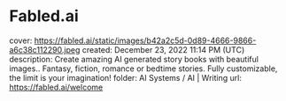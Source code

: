 # Fabled.ai

cover: https://fabled.ai/static/images/b42a2c5d-0d89-4666-9866-a6c38c112290.jpeg
created: December 23, 2022 11:14 PM (UTC)
description: Create amazing AI generated story books with beautiful images.. Fantasy, fiction, romance or bedtime stories. Fully customizable, the limit is your imagination!
folder: AI Systems / AI | Writing
url: https://fabled.ai/welcome